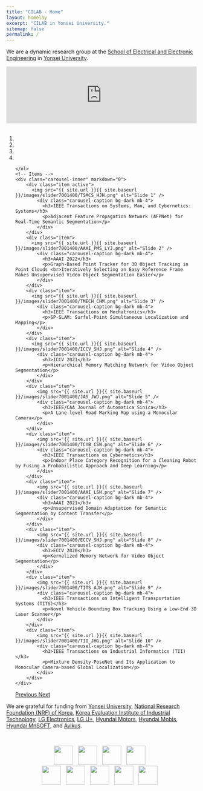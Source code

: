 ```yaml
---
title: "CILAB - Home"
layout: homelay
excerpt: "CILAB in Yonsei University."
sitemap: false
permalink: /
---
```



We are a dynamic research group at the [School of Electrical and Electronic Engineering](https://ee.yonsei.ac.kr/ee_en/index.do) in [Yonsei University](https://ee.yonsei.ac.kr/ee_en/index.do).

<!-- <div class="container-fluid d-none d-sm-block" style="text-align:center">
  <p><img src="{{ site.url }}{{ site.baseurl }}/images/recruite/2022-2_YU-KIST.png" style="max-width: 100%"></p>
</div>
<br/> -->

<!-- <div markdown="0" class="container-fluid d-none d-sm-block" style="text-align:center">
  <p><img src="{{ site.url }}{{ site.baseurl }}/images/recruite/22-1_HyundaiMobis_recruite_poster.jpg" style="max-width: 50%"></p>
</div>
<br/> -->

<div markdown="0" class="video-container"> 
    <iframe width="100%" src="https://www.youtube.com/embed/nBtD0NP0qrw" frameborder="0" allowfullscreen></iframe>
</div> 
<br/>

<div markdown="0" id="carousel" class="carousel slide" data-ride="carousel" data-interval="5000" data-pause="hover" >
    <!-- Menu -->
    <ol class="carousel-indicators my-4">
        <li data-target="#carousel" data-slide-to="0" class="active"></li>
        <li data-target="#carousel" data-slide-to="1"></li>
        <li data-target="#carousel" data-slide-to="2"></li>
        <li data-target="#carousel" data-slide-to="3"></li>


    </ol>
    <!-- Items -->
    <div class="carousel-inner" markdown="0">
        <div class="item active">
          <img src="{{ site.url }}{{ site.baseurl }}/images/slider7001400/TSMCS_HJH.png" alt="Slide 1" />
            <div class="carousel-caption bg-dark mb-4">
              <h3>IEEE Transactions on Systems, Man, and Cybernetics: Systems</h3>
              <p>Adjacent Feature Propagation Network (AFPNet) for Real-Time Semantic Segmentation</p>
            </div>
        </div>
        <div class="item">
          <img src="{{ site.url }}{{ site.baseurl }}/images/slider7001400/AAAI_PMS_LYJ.png" alt="Slide 2" />
            <div class="carousel-caption bg-dark mb-4">
              <h3>AAAI 2022</h3>
              <p>Graph-Based Point Tracker for 3D Object Tracking in Point Clouds <br>Iteratively Selecting an Easy Reference Frame Makes Unsupervised Video Object Segmentation Easier</p>
            </div>
        </div>
        <div class="item">
          <img src="{{ site.url }}{{ site.baseurl }}/images/slider7001400/TMECH_CHM.png" alt="Slide 3" />
            <div class="carousel-caption bg-dark mb-4">
              <h3>IEEE Transactions on Mechatronics</h3>
              <p>SP-SLAM: Surfel-Point Simultaneous Localization and Mapping</p>
            </div>
        </div>
        <div class="item">
          <img src="{{ site.url }}{{ site.baseurl }}/images/slider7001400/ICCV_SHJ.png" alt="Slide 4" />
            <div class="carousel-caption bg-dark mb-4">
              <h3>ICCV 2021</h3>
              <p>Hierarchical Memory Matching Network for Video Object Segmentation</p>
            </div>
        </div>
        <div class="item">
            <img src="{{ site.url }}{{ site.baseurl }}/images/slider7001400/JAS_JWJ.png" alt="Slide 5" />
            <div class="carousel-caption bg-dark mb-4">
              <h3>IEEE/CAA Journal of Automatica Sinica</h3>
              <p>A Lane-level Road Marking Map using a Monocular Camera</p>
            </div>
        </div>
        <div class="item">
            <img src="{{ site.url }}{{ site.baseurl }}/images/slider7001400/TCYB_CSW.png" alt="Slide 6" />
            <div class="carousel-caption bg-dark mb-4">
              <h3>IEEE Transactions on Cybernetics</h3>
              <p>Indoor Place Category Recognition for a Cleaning Robot by Fusing a Probabilistic Approach and Deep Learning</p>
            </div>
        </div>
        <div class="item">
            <img src="{{ site.url }}{{ site.baseurl }}/images/slider7001400/AAAI_LSH.png" alt="Slide 7" />
            <div class="carousel-caption bg-dark mb-4">
              <h3>AAAI 2021</h3>
              <p>Unsupervised Domain Adaptation for Semantic Segmentation by Content Transfer</p>
            </div>
        </div>
        <div class="item">
            <img src="{{ site.url }}{{ site.baseurl }}/images/slider7001400/ECCV_SHJ.png" alt="Slide 8" />
            <div class="carousel-caption bg-dark mb-4">
              <h3>ECCV 2020</h3>
              <p>Kernelized Memory Network for Video Object Segmentation</p>
            </div>
        </div>
        <div class="item">
            <img src="{{ site.url }}{{ site.baseurl }}/images/slider7001400/TITS_AJH.png" alt="Slide 9" />
            <div class="carousel-caption bg-dark mb-4">
              <h3>IEEE Transactions on Intelligent Transportation Systems (TITS)</h3>
              <p>Novel Vehicle Bounding Box Tracking Using a Low-End 3D Laser Scanner</p>
            </div>
        </div>
        <div class="item">
            <img src="{{ site.url }}{{ site.baseurl }}/images/slider7001400/TII_JHG.png" alt="Slide 10" />
            <div class="carousel-caption bg-dark mb-4">
              <h3>IEEE Transactions on Industrial Informatics (TII)</h3>
              <p>Mixture Density-PoseNet and Its Application to Monocular Camera-based Global Localization</p>
            </div>
        </div>
    </div>
  <a class="left carousel-control" href="#carousel" role="button" data-slide="prev">
    <span class="glyphicon glyphicon-chevron-left" aria-hidden="true"></span>
    <span class="sr-only">Previous</span>
  </a>
  <a class="right carousel-control" href="#carousel" role="button" data-slide="next">
    <span class="glyphicon glyphicon-chevron-right" aria-hidden="true"></span>
    <span class="sr-only">Next</span>
  </a>
</div>

We are grateful for funding from [Yonsei University](https://ee.yonsei.ac.kr/ee_en/index.do), [National Research Foundation (NRF) of Korea](https://www.nrf.re.kr/eng/index), [Korea Evaluation Institute of Industrial Technology](https://www.keit.re.kr/eng/), [LG Electronics](https://www.lg.com/us), [LG U+](http://www.uplus.co.kr/com/main/pemain/PeMain.hpi), [Hyundai Motors](https://www.hyundai.com/kr/en/main), [Hyundai Mobis](https://en.mobis.co.kr/main/index.do), [Hyundai MnSOFT](http://www.hyundai-mnsoft.com/EN/index.mms), and [Avikus](https://avikus.ai/default/).
<br/>



<br/>
<div class="container-fluid d-none d-sm-block" style="text-align:center">

  <p><img src="{{ site.url }}{{ site.baseurl }}/images/logopic/logo_yonsei.png" style="height: 50px; margin-right: 10px">
  <img src="{{ site.url }}{{ site.baseurl }}/images/logopic/logo_nrf.jpeg" style="height: 50px; margin-right: 10px">
  <img src="{{ site.url }}{{ site.baseurl }}/images/logopic/logo_keit.jpg" style="height: 50px; margin-right: 10px">
  <img src="{{ site.url }}{{ site.baseurl }}/images/logopic/logo_lge.jpg" style="height: 50px; margin-right: 10px">
  <br>  
  <img src="{{ site.url }}{{ site.baseurl }}/images/logopic/logo_lg_uplus.png" style="height: 50px; margin-right: 10px">
  <img src="{{ site.url }}{{ site.baseurl }}/images/logopic/logo_hyundai_motors.jpg" style="height: 50px; margin-right: 10px">
  <img src="{{ site.url }}{{ site.baseurl }}/images/logopic/logo_hyundai_mobis.jpg" style="height: 50px; margin-right: 10px">
  <img src="{{ site.url }}{{ site.baseurl }}/images/logopic/logo_hyundai_mns.png" style="height: 50px; margin-right: 10px">
  <img src="{{ site.url }}{{ site.baseurl }}/images/logopic/logo_avikus.jpg" style="height: 50px; margin-right: 10px"></p>
</div>
<br/>
